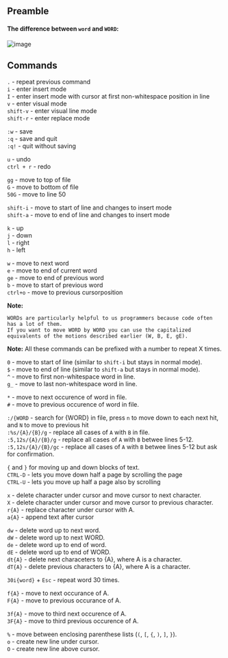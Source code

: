 ## Preamble

#### The difference between `word` and `WORD`:
![image](https://github.com/Ticketedmoon/skybreak-unix-environment/assets/21260839/e8d62603-cc3d-4b43-9d59-1d854b9e8531)

## Commands

`.` - repeat previous command  
`i` - enter insert mode  
`I` - enter insert mode with cursor at first non-whitespace position in line  
`v` - enter visual mode  
`shift-v` - enter visual line mode  
`shift-r` - enter replace mode  

`:w` - save  
`:q` - save and quit  
`:q!` - quit without saving  

`u` - undo  
`ctrl + r` - redo  

`gg` - move to top of file  
`G` - move to bottom of file  
`50G` - move to line 50  

`shift-i` - move to start of line and changes to insert mode  
`shift-a` - move to end of line  and changes to insert mode  

`k` - up  
`j` - down  
`l` - right  
`h` - left  

`w` - move to next word  
`e` - move to end of current word  
`ge` - move to end of previous word  
`b` - move to start of previous word  
`ctrl+o` - move to previous cursorposition  

**Note:** 
```
WORDs are particularly helpful to us programmers because code often has a lot of them.  
If you want to move WORD by WORD you can use the capitalized equivalents of the motions described earlier (W, B, E, gE).
```
**Note:** All these commands can be prefixed with a number to repeat X times.  

`0` - move to start of line  (similar to `shift-i` but stays in normal mode).  
`$` - move to end of line (similar to `shift-a` but stays in normal mode).  
`^` - move to first non-whitespace word in line.  
`g_` - move to last non-whitespace word in line.  

`*` - move to next occurence of word in file.  
`#` - move to previous occurence of word in file.  

`:/{WORD` - search for {WORD} in file, press `n` to move down to each next hit, and `N` to move to previous hit  
`:%s/{A}/{B}/g` - replace all cases of `A` with `B` in file.  
`:5,12s/{A}/{B}/g` - replace all cases of `A` with `B` betwee lines 5-12.  
`:5,12s/{A}/{B}/gc` - replace all cases of `A` with `B` betwee lines 5-12 but ask for confirmation.  

`{` and `}` for moving up and down blocks of text.  
`CTRL-D` - lets you move down half a page by scrolling the page  
`CTRL-U` - lets you move up half a page also by scrolling  

`x` - delete character under cursor and move cursor to next character.  
`X` - delete character under cursor and move cursor to previous character.  
`r{A}` - replace character under cursor with A.  
`a{A}` - append text after cursor   

`dw` - delete word up to next word.  
`dW` - delete word up to next WORD.  
`de` - delete word up to end of word.  
`dE` - delete word up to end of WORD.  
`dt{A}` - delete next characeters to {A}, where A is a character.  
`dT{A}` - delete previous characters to {A}, where A is a character.  

`30i{word}` + `Esc` - repeat word 30 times.  

`f{A}` - move to next occurance of A.  
`F{A}` - move to previous occurance of A.

`3f{A}` - move to third next occurence of A.  
`3F{A}` - move to third previous occurence of A.  

`%` - move between enclosing parenthese lists (`(`, `[`, `{`, `)`, `]`, `}`).  
`o` - create new line under cursor.  
`O` - create new line above cursor.  
